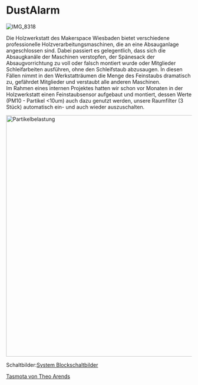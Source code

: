 # DustAlarm

![IMG_8318](https://user-images.githubusercontent.com/42463588/119325080-d0367e00-bc80-11eb-97cb-f9001c4e0334.jpg)

Die Holzwerkstatt des Makerspace Wiesbaden bietet verschiedene professionelle Holzverarbeitungsmaschinen, die an eine Absauganlage angeschlossen sind.
Dabei passiert es gelegentlich, dass sich die Absaugkanäle der Maschinen verstopfen, der Spänesack der Absaugvorrichtung zu voll oder falsch montiert wurde oder Mitglieder Schleifarbeiten ausführen, ohne den Schleifstaub abzusaugen. In diesen Fällen nimmt in den Werkstatträumen die Menge des Feinstaubs dramatisch zu, gefährdet Mitglieder und verstaubt alle anderen Maschinen.
<br>
Im Rahmen eines internen Projektes hatten wir schon vor Monaten in der Holzwerkstatt einen Feinstaubsensor aufgebaut und montiert, dessen Werte (PM10 - Partikel <10um) auch dazu genutzt werden, unsere Raumfilter (3 Stück) automatisch ein- und auch wieder auszuschalten.

<img width="655" alt="Partikelbelastung" src="https://user-images.githubusercontent.com/42463588/119486719-dbf57380-bd58-11eb-92a3-a0d606eb389d.png">

Schaltbilder:[System Blockschaltbilder](doc/Alarm_Absaugung.pdf)

[Tasmota von Theo Arends](https://tasmota.github.io/docs/)<br>

